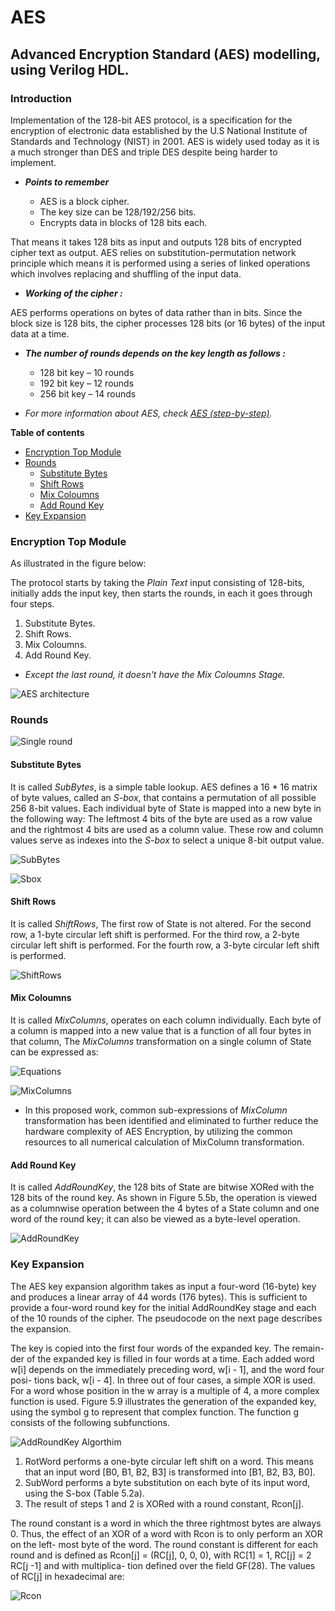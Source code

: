 # AES

## Advanced Encryption Standard (AES) modelling, using Verilog HDL.

### Introduction

Implementation of the 128-bit AES protocol, is a specification for the encryption of electronic data established by the U.S National Institute of Standards and Technology (NIST) in 2001. AES is widely used today as it is a much stronger than DES and triple DES despite being harder to implement.

*   ***Points to remember***

    *   AES is a block cipher.
    *   The key size can be 128/192/256 bits.
    *   Encrypts data in blocks of 128 bits each.

That means it takes 128 bits as input and outputs 128 bits of encrypted cipher text as output. AES relies on substitution-permutation network principle which means it is performed using a series of linked operations which involves replacing and shuffling of the input data.

*   ***Working of the cipher :***

AES performs operations on bytes of data rather than in bits. Since the block size is 128 bits, the cipher processes 128 bits (or 16 bytes) of the input data at a time.

*   ***The number of rounds depends on the key length as follows :***

    *   128 bit key – 10 rounds
    *   192 bit key – 12 rounds
    *   256 bit key – 14 rounds


*   *For more information about AES, check [AES (step-by-step)](https://www.cryptool.org/en/cto/aes-step-by-step).*


**Table of contents**

-   [Encryption Top Module][Top]
-   [Rounds][Rounds]
    -   [Substitute Bytes][sub]
    -   [Shift Rows][shift]
    -   [Mix Coloumns][mix]
    -   [Add Round Key][ark]
-   [Key Expansion][Key]

[mix]: #mix-coloumns
[ark]: #add-round-key
[shift]: #shift-rows
[sub]: #substitute-bytes
[Key]: #key-expansion
[Rounds]: #rounds
[Top]: #encryption-top-module

### Encryption Top Module

As illustrated in the figure below:

The protocol starts by taking the *Plain Text* input consisting of 128-bits, initially adds the input key, then starts the rounds, in each it goes through four steps.

1. Substitute Bytes.
2. Shift Rows.
3. Mix Coloumns.
4. Add Round Key.

*   *Except the last round, it doesn't have the Mix Coloumns Stage.*

![AES architecture](Images/aesTop.png)

### Rounds

![Single round](Images/rnd.png)

#### Substitute Bytes

It is called *SubBytes*, is a  simple table lookup. AES defines a 16 * 16 matrix of byte values, called an *S-box*, that contains a permutation of all possible 256 8-bit values. Each individual byte of State is mapped into a new byte in the following way: The leftmost 4 bits of the byte are used as a row value and the rightmost 4 bits are used as a column value. These row and column values serve as indexes into the *S-box* to select a unique 8-bit output value.

![SubBytes](Images/subbytes.png)

![Sbox](Images/sbox.png)

#### Shift Rows

It is called *ShiftRows*, The first row of State is not altered. For the second row, a 1-byte circular left shift is performed. For the third row, a 2-byte circular left shift is performed. For the fourth row, a 3-byte circular left shift is performed.

![ShiftRows](Images/shift.png)

#### Mix Coloumns

It is called *MixColumns*, operates on each column individually. Each byte of a column is mapped into a new value that is a function of all four bytes in that column, The *MixColumns* transformation on a single column of State can be expressed as:

![Equations](Images/eqns.png)

![MixColumns](Images/mix.png)

*   In this proposed work, common sub-expressions of *MixColumn* transformation has been identified and eliminated to further reduce the hardware complexity of AES Encryption, by utilizing the common resources to all numerical calculation of 
MixColumn transformation.

#### Add Round Key

It is called *AddRoundKey*, the 128 bits of State are bitwise XORed with the  128 bits of the round key. As shown in Figure 5.5b, the operation is viewed as a columnwise operation between the 4 bytes of a State column and one word of the round key; it can also be viewed as a byte-level operation.

![AddRoundKey](Images/ark.png)


### Key Expansion

The AES key expansion algorithm takes as input a four-word (16-byte) key and produces a linear array of 44 words (176 bytes). This is sufficient to provide a four-word round key for the initial AddRoundKey stage and each of the 10 rounds of the cipher. The pseudocode on the next page describes the expansion.

The key is copied into the first four words of the expanded key. The remain- der of the expanded key is filled in four words at a time. Each added word w[i] depends on the immediately preceding word, w[i  - 1], and the word four posi-  tions back, w[i - 4]. In three out of four cases, a simple XOR is used. For a word whose position in the w array is a multiple of 4, a more complex function is used. Figure 5.9 illustrates the generation of the expanded key, using the symbol g to represent that complex function. The function g consists of the following subfunctions.

![AddRoundKey Algorthim](Images/arktop.png)

1. RotWord performs a one-byte circular left shift on a word. This means that an input word [B0, B1, B2, B3] is transformed into [B1, B2, B3, B0].
2. SubWord performs a byte substitution on each byte of its input word, using the S-box (Table 5.2a).
3. The result of steps 1 and 2 is XORed with a round constant, Rcon[j].

The round constant is a word in which the three rightmost bytes are always 0. Thus, the effect of an XOR of a word with Rcon is to only perform an XOR on the left- most byte of the word. The round constant is different for each round and is defined as Rcon[j] = (RC[j], 0, 0, 0), with RC[1] = 1, RC[j] = 2 RC[j -1] and with multiplica- tion defined over the field GF(28). The values of RC[j] in hexadecimal are:

![Rcon](Images/rcon.png)
